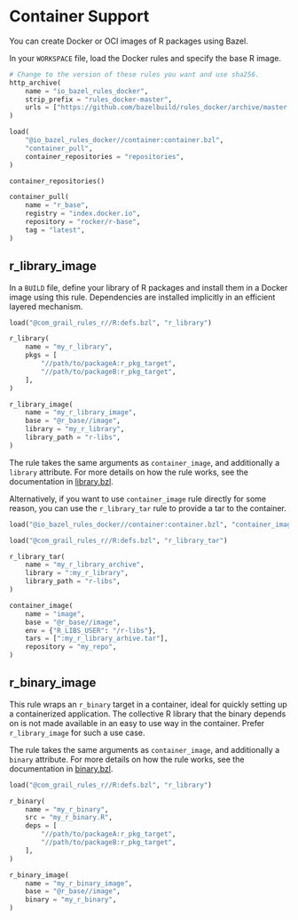 Container Support
================

You can create Docker or OCI images of R packages using Bazel.

In your `WORKSPACE` file, load the Docker rules and specify the base R image.

```python
# Change to the version of these rules you want and use sha256.
http_archive(
    name = "io_bazel_rules_docker",
    strip_prefix = "rules_docker-master",
    urls = ["https://github.com/bazelbuild/rules_docker/archive/master.tar.gz"],
)

load(
    "@io_bazel_rules_docker//container:container.bzl",
    "container_pull",
    container_repositories = "repositories",
)

container_repositories()

container_pull(
    name = "r_base",
    registry = "index.docker.io",
    repository = "rocker/r-base",
    tag = "latest",
)
```

## r_library_image

In a `BUILD` file, define your library of R packages and install them
in a Docker image using this rule. Dependencies are installed implicitly
in an efficient layered mechanism.

```python
load("@com_grail_rules_r//R:defs.bzl", "r_library")

r_library(
    name = "my_r_library",
    pkgs = [
        "//path/to/packageA:r_pkg_target",
        "//path/to/packageB:r_pkg_target",
    ],
)  

r_library_image(
    name = "my_r_library_image",
    base = "@r_base//image",
    library = "my_r_library",
    library_path = "r-libs",
)
```

The rule takes the same arguments as `container_image`, and
additionally a `library` attribute. For more details on how the rule
works, see the documentation in [library.bzl][library.bzl].

Alternatively, if you want to use `container_image` rule directly for some
reason, you can use the `r_library_tar` rule to provide a tar to the container.

```python
load("@io_bazel_rules_docker//container:container.bzl", "container_image")

load("@com_grail_rules_r//R:defs.bzl", "r_library_tar")

r_library_tar(
    name = "my_r_library_archive",
    library = ":my_r_library",
    library_path = "r-libs",
)

container_image(
    name = "image",
    base = "@r_base//image",
    env = {"R_LIBS_USER": "/r-libs"},
    tars = [":my_r_library_arhive.tar"],
    repository = "my_repo",
)
```

## r_binary_image

This rule wraps an `r_binary` target in a container, ideal for quickly setting
up a containerized application. The collective R library that the binary
depends on is not made available in an easy to use way in the container. Prefer
`r_library_image` for such a use case.

The rule takes the same arguments as `container_image`, and
additionally a `binary` attribute. For more details on how the rule
works, see the documentation in [binary.bzl][binary.bzl].

```python
load("@com_grail_rules_r//R:defs.bzl", "r_library")

r_binary(
    name = "my_r_binary",
    src = "my_r_binary.R",
    deps = [
        "//path/to/packageA:r_pkg_target",
        "//path/to/packageB:r_pkg_target",
    ],
)  

r_binary_image(
    name = "my_r_binary_image",
    base = "@r_base//image",
    binary = "my_r_binary",
)
```


[library.bzl]: library.bzl
[binary.bzl]: binary.bzl

